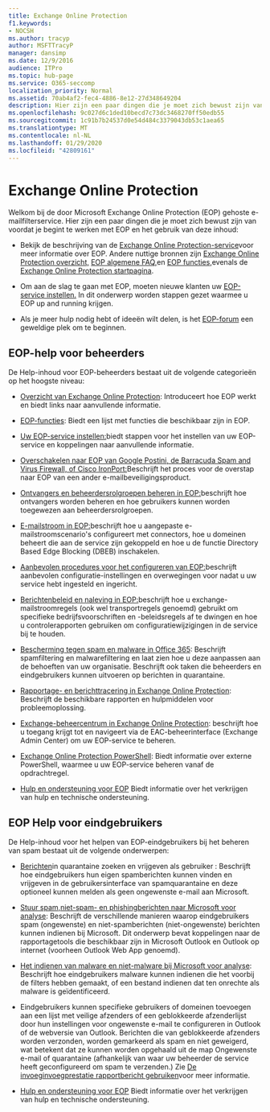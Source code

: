 ```yaml
---
title: Exchange Online Protection
f1.keywords:
- NOCSH
ms.author: tracyp
author: MSFTTracyP
manager: dansimp
ms.date: 12/9/2016
audience: ITPro
ms.topic: hub-page
ms.service: O365-seccomp
localization_priority: Normal
ms.assetid: 70ab4af2-fec4-4886-8e12-27d348649204
description: Hier zijn een paar dingen die je moet zich bewust zijn van voordat je begint te werken met EOP.
ms.openlocfilehash: 9c027d6c1ded10becd7c73dc3468270ff50edb55
ms.sourcegitcommit: 1c91b7b24537d0e54d484c3379043db53c1aea65
ms.translationtype: MT
ms.contentlocale: nl-NL
ms.lasthandoff: 01/29/2020
ms.locfileid: "42809161"
---
```

# <a name="exchange-online-protection"></a>Exchange Online Protection

Welkom bij de door Microsoft Exchange Online Protection (EOP) gehoste e-mailfilterservice. Hier zijn een paar dingen die je moet zich bewust zijn van voordat je begint te werken met EOP en het gebruik van deze inhoud:

- Bekijk de beschrijving van de [Exchange Online Protection-service](https://docs.microsoft.com/office365/servicedescriptions/exchange-online-protection-service-description/exchange-online-protection-service-description)voor meer informatie over EOP. Andere nuttige bronnen zijn [Exchange Online Protection overzicht,](exchange-online-protection-overview.md) [EOP algemene FAQ,](eop-general-faq.md)en [EOP functies,](eop-features.md)evenals de [Exchange Online Protection startpagina](https://products.office.com/exchange/exchange-email-security-spam-protection).

- Om aan de slag te gaan met EOP, moeten nieuwe klanten uw [EOP-service instellen.](set-up-your-eop-service.md) In dit onderwerp worden stappen gezet waarmee u EOP up and running krijgen.

- Als je meer hulp nodig hebt of ideeën wilt delen, is het [EOP-forum](https://go.microsoft.com/fwlink/?LinkId=285351) een geweldige plek om te beginnen.

## <a name="eop-help-for-administrators"></a>EOP-help voor beheerders

De Help-inhoud voor EOP-beheerders bestaat uit de volgende categorieën op het hoogste niveau:

- [Overzicht van Exchange Online Protection](exchange-online-protection-overview.md): Introduceert hoe EOP werkt en biedt links naar aanvullende informatie.

- [EOP-functies](eop-features.md): Biedt een lijst met functies die beschikbaar zijn in EOP.

- [Uw EOP-service instellen:](set-up-your-eop-service.md)biedt stappen voor het instellen van uw EOP-service en koppelingen naar aanvullende informatie.

- [Overschakelen naar EOP van Google Postini, de Barracuda Spam and Virus Firewall, of Cisco IronPort:](switch-to-eop-from-google-postini-the-barracuda-spam-and-virus-firewall-or-cisco.md)Beschrijft het proces voor de overstap naar EOP van een ander e-mailbeveiligingsproduct.

- [Ontvangers en beheerdersrolgroepen beheren in EOP:](manage-recipients-and-admin-role-groups-in-eop.md)beschrijft hoe ontvangers worden beheren en hoe gebruikers kunnen worden toegewezen aan beheerdersrolgroepen.

- [E-mailstroom in EOP:](mail-flow-in-eop.md)beschrijft hoe u aangepaste e-mailstroomscenario's configureert met connectors, hoe u domeinen beheert die aan de service zijn gekoppeld en hoe u de functie Directory Based Edge Blocking (DBEB) inschakelen.

- [Aanbevolen procedures voor het configureren van EOP:](best-practices-for-configuring-eop.md)beschrijft aanbevolen configuratie-instellingen en overwegingen voor nadat u uw service hebt ingesteld en ingericht.

- [Berichtenbeleid en naleving in EOP:](messaging-policy-and-compliance-in-eop.md)beschrijft hoe u exchange-mailstroomregels (ook wel transportregels genoemd) gebruikt om specifieke bedrijfsvoorschriften en -beleidsregels af te dwingen en hoe u controlerapporten gebruiken om configuratiewijzigingen in de service bij te houden.

- [Bescherming tegen spam en malware in Office 365](anti-spam-and-anti-malware-protection.md): Beschrijft spamfiltering en malwarefiltering en laat zien hoe u deze aanpassen aan de behoeften van uw organisatie. Beschrijft ook taken die beheerders en eindgebruikers kunnen uitvoeren op berichten in quarantaine.

- [Rapportage- en berichttracering in Exchange Online Protection](reporting-and-message-trace-in-exchange-online-protection.md): Beschrijft de beschikbare rapporten en hulpmiddelen voor probleemoplossing.

- [Exchange-beheercentrum in Exchange Online Protection](exchange-admin-center-in-exchange-online-protection-eop.md): beschrijft hoe u toegang krijgt tot en navigeert via de EAC-beheerinterface (Exchange Admin Center) om uw EOP-service te beheren.

- [Exchange Online Protection PowerShell](https://docs.microsoft.com/powershell/exchange/exchange-eop/exchange-online-protection-powershell): Biedt informatie over externe PowerShell, waarmee u uw EOP-service beheren vanaf de opdrachtregel.

- [Hulp en ondersteuning voor EOP](help-and-support-for-eop.md) Biedt informatie over het verkrijgen van hulp en technische ondersteuning.

## <a name="eop-help-for-end-users"></a>EOP Help voor eindgebruikers

De Help-inhoud voor het helpen van EOP-eindgebruikers bij het beheren van spam bestaat uit de volgende onderwerpen:

- [Berichten](find-and-release-quarantined-messages-as-a-user.md)in quarantaine zoeken en vrijgeven als gebruiker : Beschrijft hoe eindgebruikers hun eigen spamberichten kunnen vinden en vrijgeven in de gebruikersinterface van spamquarantaine en deze optioneel kunnen melden als geen ongewenste e-mail aan Microsoft.

- [Stuur spam,niet-spam- en phishingberichten naar Microsoft voor analyse](submit-spam-non-spam-and-phishing-scam-messages-to-microsoft-for-analysis.md): Beschrijft de verschillende manieren waarop eindgebruikers spam (ongewenste) en niet-spamberichten (niet-ongewenste) berichten kunnen indienen bij Microsoft. Dit onderwerp bevat koppelingen naar de rapportagetools die beschikbaar zijn in Microsoft Outlook en Outlook op internet (voorheen Outlook Web App genoemd).

- [Het indienen van malware en niet-malware bij Microsoft voor analyse](submitting-malware-and-non-malware-to-microsoft-for-analysis.md): Beschrijft hoe eindgebruikers malware kunnen indienen die het voorbij de filters hebben gemaakt, of een bestand indienen dat ten onrechte als malware is geïdentificeerd.

- Eindgebruikers kunnen specifieke gebruikers of domeinen toevoegen aan een lijst met veilige afzenders of een geblokkeerde afzenderlijst door hun instellingen voor ongewenste e-mail te configureren in Outlook of de webversie van Outlook. Berichten die van geblokkeerde afzenders worden verzonden, worden gemarkeerd als spam en niet geweigerd, wat betekent dat ze kunnen worden opgehaald uit de map Ongewenste e-mail of quarantaine (afhankelijk van waar uw beheerder de service heeft geconfigureerd om spam te verzenden.) Zie [De invoeginvoegprestatie rapportbericht gebruiken](https://support.office.com/article/b5caa9f1-cdf3-4443-af8c-ff724ea719d2)voor meer informatie.

- [Hulp en ondersteuning voor EOP](help-and-support-for-eop.md) Biedt informatie over het verkrijgen van hulp en technische ondersteuning.
